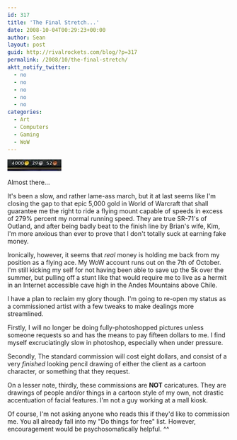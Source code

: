 ```yaml
---
id: 317
title: 'The Final Stretch...'
date: 2008-10-04T00:29:23+00:00
author: Sean
layout: post
guid: http://rivalrockets.com/blog/?p=317
permalink: /2008/10/the-final-stretch/
aktt_notify_twitter:
  - no
  - no
  - no
  - no
  - no
categories:
  - Art
  - Computers
  - Gaming
  - WoW
---
```

<div id="attachment_318" class="wp-caption alignnone" style="width: 132px">
  <img class="size-full wp-image-318" title="4k at last." src="/content/2008/10/4k.jpg" alt="Almost there..." width="122" height="26" />
  
  <p class="wp-caption-text">
    Almost there...
  </p>
</div>

It's been a slow, and rather lame-ass march, but it at last seems like I'm closing the gap to that epic 5,000 gold in World of Warcraft that shall guarantee me the right to ride a flying mount capable of speeds in excess of 279% percent my normal running speed.  They are true SR-71's of Outland, and after being badly beat to the finish line by Brian's wife, Kim, I'm more anxious than ever to prove that I don't totally suck at earning fake money.

Ironically, however, it seems that _real_ money is holding me back from my position as a flying ace.  My WoW account runs out on the 7th of October.  I'm still kicking my self for not having been able to save up the 5k over the summer, but pulling off a stunt like that would require me to live as a hermit in an Internet accessible cave high in the Andes Mountains above Chile.

I have a plan to reclaim my glory though.  I'm going to re-open my status as a commissioned artist with a few tweaks to make dealings more streamlined.

Firstly, I will no longer be doing fully-photoshopped pictures unless someone requests so and has the means to pay fifteen dollars to me.  I find myself excruciatingly slow in photoshop, especially when under pressure.

Secondly, The standard commission will cost eight dollars, and consist of a very _finished_ looking pencil drawing of either the client as a cartoon character, or something that they request.

On a lesser note, thirdly, these commissions are **NOT** caricatures.  They are drawings of people and/or things in a cartoon style of my own, not drastic accentuation of facial features.  I'm not a guy working at a mall kiosk.

Of course, I'm not asking anyone who reads this if they'd like to commission me.  You all already fall into my "Do things for free" list.  However, encouragement would be psychosomatically helpful. ^^